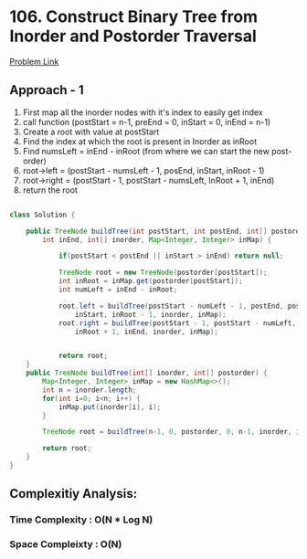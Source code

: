 # 106. Construct Binary Tree from Inorder and Postorder Traversal

[Problem Link](https://leetcode.com/problems/construct-binary-tree-from-inorder-and-postorder-traversal/)

## Approach - 1

1. First map all the inorder nodes with it's index to easily get index
2. call function (postStart = n-1, preEnd = 0, inStart = 0, inEnd = n-1)
3. Create a root with value at postStart
4. Find the index at which the root is present in Inorder as inRoot
5. Find numsLeft = inEnd - inRoot (from where we can start the new post-order)
6. root->left = (postStart - numsLeft - 1, posEnd, inStart, inRoot - 1)
7. root->right = (postStart - 1, postStart - numsLeft, InRoot + 1, inEnd)
8. return the root

```java

class Solution {

    public TreeNode buildTree(int postStart, int postEnd, int[] postorder, int inStart,
        int inEnd, int[] inorder, Map<Integer, Integer> inMap) {

            if(postStart < postEnd || inStart > inEnd) return null;

            TreeNode root = new TreeNode(postorder[postStart]);
            int inRoot = inMap.get(postorder[postStart]);
            int numLeft = inEnd - inRoot;

            root.left = buildTree(postStart - numLeft - 1, postEnd, postorder,
                inStart, inRoot - 1, inorder, inMap);
            root.right = buildTree(postStart - 1, postStart - numLeft, postorder,
                inRoot + 1, inEnd, inorder, inMap);


            return root;
    }
    public TreeNode buildTree(int[] inorder, int[] postorder) {
        Map<Integer, Integer> inMap = new HashMap<>();
        int n = inorder.length;
        for(int i=0; i<n; i++) {
            inMap.put(inorder[i], i);
        }

        TreeNode root = buildTree(n-1, 0, postorder, 0, n-1, inorder, inMap);

        return root;
    }
}

```

## Complexitiy Analysis:

### Time Complexity : O(N \* Log N)

### Space Compleixty : O(N)
